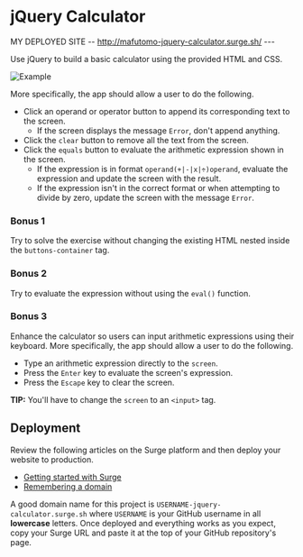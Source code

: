 # jQuery Calculator

MY DEPLOYED SITE -- http://mafutomo-jquery-calculator.surge.sh/ --- 

Use jQuery to build a basic calculator using the provided HTML and CSS.

![Example](screenshots/example.gif)

More specifically, the app should allow a user to do the following.

- Click an operand or operator button to append its corresponding text to the screen.
  - If the screen displays the message `Error`, don't append anything.
- Click the `clear` button to remove all the text from the screen.
- Click the `equals` button to evaluate the arithmetic expression shown in the screen.
  - If the expression is in format `operand(+|-|x|÷)operand`, evaluate the expression and update the screen with the result.
  - If the expression isn't in the correct format or when attempting to divide by zero, update the screen with the message `Error`.

### Bonus 1

Try to solve the exercise without changing the existing HTML nested inside the `buttons-container` tag.

### Bonus 2

Try to evaluate the expression without using the `eval()` function.

### Bonus 3

Enhance the calculator so users can input arithmetic expressions using their keyboard. More specifically, the app should allow a user to do the following.

- Type an arithmetic expression directly to the `screen`.
- Press the `Enter` key to evaluate the screen's expression.
- Press the `Escape` key to clear the screen.

**TIP:** You'll have to change the `screen` to an `<input>` tag.

## Deployment

Review the following articles on the Surge platform and then deploy your website to production.

- [Getting started with Surge](http://surge.sh/help/getting-started-with-surge)
- [Remembering a domain](http://surge.sh/help/remembering-a-domain)

A good domain name for this project is `USERNAME-jquery-calculator.surge.sh` where `USERNAME` is your GitHub username in all **lowercase** letters. Once deployed and everything works as you expect, copy your Surge URL and paste it at the top of your GitHub repository's page.
